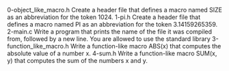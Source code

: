 0-object_like_macro.h
Create a header file that defines a macro named SIZE as an abbreviation for the token 1024.
1-pi.h
Create a header file that defines a macro named PI as an abbreviation for the token 3.14159265359.
2-main.c
Write a program that prints the name of the file it was compiled from, followed by a new line. You are allowed to use the standard library
3-function_like_macro.h
Write a function-like macro ABS(x) that computes the absolute value of a number x.
4-sum.h
Write a function-like macro SUM(x, y) that computes the sum of the numbers x and y.
